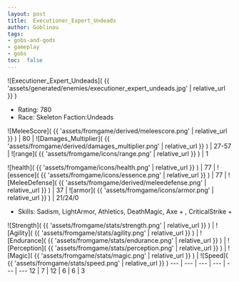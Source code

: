 ```yaml
---
layout: post
title:  Executioner_Expert_Undeads
author: Goblinou
tags:
- gobs-and-gods
- gameplay
- gobs
toc:  false
---
```


![Executioner_Expert_Undeads]( {{ 'assets/generated/enemies/executioner_expert_undeads.jpg' | relative_url }} )
- Rating: 780
- Race: Skeleton  Faction:Undeads

![MeleeScore]( {{ 'assets/fromgame/derived/meleescore.png' | relative_url }} ) | 80 | ![Damages_Multiplier]( {{ 'assets/fromgame/derived/damages_multiplier.png' | relative_url }} ) | 27-57 | ![range]( {{ 'assets/fromgame/icons/range.png' | relative_url }} ) | 1


![health]( {{ 'assets/fromgame/icons/health.png' | relative_url }} ) | 77 | ![essence]( {{ 'assets/fromgame/icons/essence.png' | relative_url }} ) | 77 | ![MeleeDefense]( {{ 'assets/fromgame/derived/meleedefense.png' | relative_url }} ) | 37 | ![armor]( {{ 'assets/fromgame/icons/armor.png' | relative_url }} ) | 21/24/0

* Skills: Sadism, LightArmor, Athletics, DeathMagic, Axe + , CriticalStrike + 

![Strength]( {{ 'assets/fromgame/stats/strength.png' | relative_url }} ) | ![Agility]( {{ 'assets/fromgame/stats/agility.png' | relative_url }} ) | ![Endurance]( {{ 'assets/fromgame/stats/endurance.png' | relative_url }} ) | ![Perception]( {{ 'assets/fromgame/stats/perception.png' | relative_url }} ) | ![Magic]( {{ 'assets/fromgame/stats/magic.png' | relative_url }} ) | ![Speed]( {{ 'assets/fromgame/stats/speed.png' | relative_url }} )
--- | --- | --- | --- | --- | ---
12 | 7 | 12 | 6 | 6 | 3
